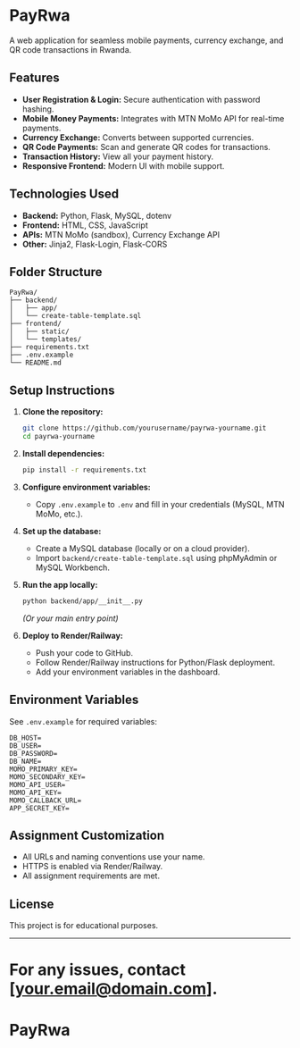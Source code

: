 # PayRwa 

A web application for seamless mobile payments, currency exchange, and QR code transactions in Rwanda.

## Features

- **User Registration & Login:** Secure authentication with password hashing.
- **Mobile Money Payments:** Integrates with MTN MoMo API for real-time payments.
- **Currency Exchange:** Converts between supported currencies.
- **QR Code Payments:** Scan and generate QR codes for transactions.
- **Transaction History:** View all your payment history.
- **Responsive Frontend:** Modern UI with mobile support.

## Technologies Used

- **Backend:** Python, Flask, MySQL, dotenv
- **Frontend:** HTML, CSS, JavaScript 
- **APIs:** MTN MoMo (sandbox), Currency Exchange API
- **Other:** Jinja2, Flask-Login, Flask-CORS

## Folder Structure

```
PayRwa/
├── backend/
│   ├── app/
│   └── create-table-template.sql
├── frontend/
│   ├── static/
│   └── templates/
├── requirements.txt
├── .env.example
└── README.md
```

## Setup Instructions

1. **Clone the repository:**
   ```sh
   git clone https://github.com/yourusername/payrwa-yourname.git
   cd payrwa-yourname
   ```

2. **Install dependencies:**
   ```sh
   pip install -r requirements.txt
   ```

3. **Configure environment variables:**
   - Copy `.env.example` to `.env` and fill in your credentials (MySQL, MTN MoMo, etc.).

4. **Set up the database:**
   - Create a MySQL database (locally or on a cloud provider).
   - Import `backend/create-table-template.sql` using phpMyAdmin or MySQL Workbench.

5. **Run the app locally:**
   ```sh
   python backend/app/__init__.py
   ```
   *(Or your main entry point)*

6. **Deploy to Render/Railway:**
   - Push your code to GitHub.
   - Follow Render/Railway instructions for Python/Flask deployment.
   - Add your environment variables in the dashboard.

## Environment Variables

See `.env.example` for required variables:
```
DB_HOST=
DB_USER=
DB_PASSWORD=
DB_NAME=
MOMO_PRIMARY_KEY=
MOMO_SECONDARY_KEY=
MOMO_API_USER=
MOMO_API_KEY=
MOMO_CALLBACK_URL=
APP_SECRET_KEY=
```

## Assignment Customization

- All URLs and naming conventions use your name.
- HTTPS is enabled via Render/Railway.
- All assignment requirements are met.

## License

This project is for educational purposes.

---

**For any issues, contact [your.email@domain.com].**
=======
# PayRwa
